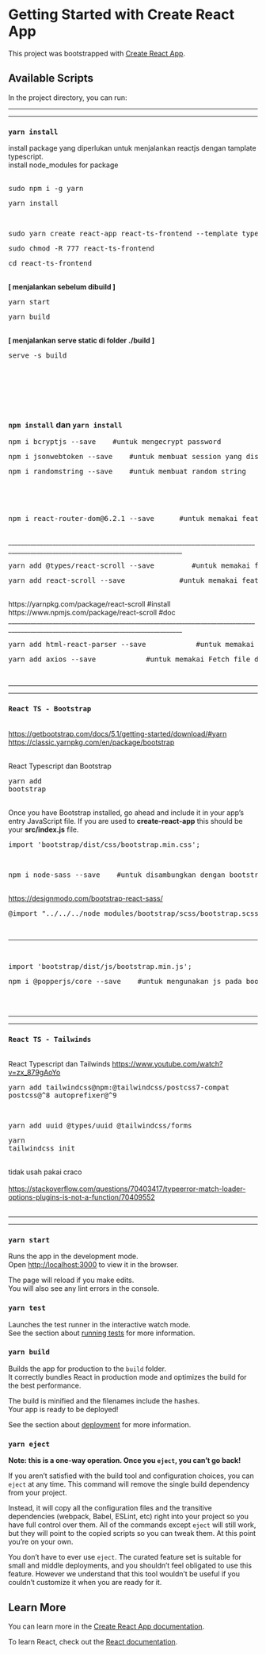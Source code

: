 # Getting Started with Create React App

This project was bootstrapped with [Create React App](https://github.com/facebook/create-react-app).

## Available Scripts

In the project directory, you can run:



_____________________________________________________________________________________________________________________________________
_____________________________________________________________________________________________________________________________________


### `yarn install`

install package yang diperlukan untuk menjalankan reactjs dengan tamplate typescript. <br />
install node_modules for package <br />
<br />
<pre>sudo npm i -g yarn</pre> 			
<pre>yarn install</pre> <br />			
<pre>sudo yarn create react-app react-ts-frontend --template typescript</pre> 			
<pre>sudo chmod -R 777 react-ts-frontend</pre> 			
<pre>cd react-ts-frontend</pre> 			
<br /> **[ menjalankan sebelum dibuild ]** 
<br /> <pre>yarn start</pre>
<pre>yarn build</pre> 
<br /> **[ menjalankan serve static di folder ./build ]** 
<br /> <pre>serve -s build</pre>	 
<br />
<br />
<br />
<br />


### `npm install` dan `yarn install`
<pre>npm i bcryptjs --save    #untuk mengecrypt password</pre>
<pre>npm i jsonwebtoken --save    #untuk membuat session yang disimpan di auth setip melakukan request</pre>
<pre>npm i randomstring --save    #untuk membuat random string</pre>
<br />
<br />
<br />
<pre>npm i react-router-dom@6.2.1 --save      #untuk memakai feature router di React</pre>
<br />
_____________________________________________________________________________________________________________________________________
<pre>yarn add @types/react-scroll --save         #untuk memakai feature scroll di React</pre>
<pre>yarn add react-scroll --save     	      #untuk memakai feature scroll di React</pre>
<br />https://yarnpkg.com/package/react-scroll		#install
<br />https://www.npmjs.com/package/react-scroll	#doc
<br />
_____________________________________________________________________________________________________________________________________
<br />
<pre>yarn add html-react-parser --save     	      #untuk memakai feature html string to ReactDOM di React</pre>
<pre>yarn add axios --save     	      #untuk memakai Fetch file di React</pre>
<br />


_____________________________________________________________________________________________________________________________________
_____________________________________________________________________________________________________________________________________


### `React TS - Bootstrap`

<br /> https://getbootstrap.com/docs/5.1/getting-started/download/#yarn
<br /> https://classic.yarnpkg.com/en/package/bootstrap

<br /> React Typescript dan Bootstrap			<br />
	<pre>yarn add bootstrap</pre> 
	
<br />			
Once you have Bootstrap installed, go ahead and include it in your app’s entry JavaScript file. If you are used to <strong>create-react-app</strong> this should be your <strong>src/index.js</strong> file.
<pre>import 'bootstrap/dist/css/bootstrap.min.css';</pre> 
<br />

<pre>npm i node-sass --save    #untuk disambungkan dengan bootstrap</pre>
<br />https://designmodo.com/bootstrap-react-sass/
<pre>@import "../../../node_modules/bootstrap/scss/bootstrap.scss";</pre>
<br />

---

<br />
<pre>import 'bootstrap/dist/js/bootstrap.min.js';</pre> 
<pre>npm i @popperjs/core --save    #untuk mengunakan js pada bootstrap</pre> 
<br />
<br />


_____________________________________________________________________________________________________________________________________
_____________________________________________________________________________________________________________________________________


### `React TS - Tailwinds`

<br /> React Typescript dan Tailwinds			https://www.youtube.com/watch?v=zx_879gAoYo	<br />
	<pre>yarn add tailwindcss@npm:@tailwindcss/postcss7-compat postcss@^8 autoprefixer@^9</pre> 			
	<pre>yarn add uuid @types/uuid @tailwindcss/forms</pre> 
	<pre>yarn tailwindcss init</pre> 
				
<br /> tidak usah pakai craco      
<br /> https://stackoverflow.com/questions/70403417/typeerror-match-loader-options-plugins-is-not-a-function/70409552
<br />
<br />

_____________________________________________________________________________________________________________________________________
_____________________________________________________________________________________________________________________________________


### `yarn start`

Runs the app in the development mode.\
Open [http://localhost:3000](http://localhost:3000) to view it in the browser.

The page will reload if you make edits.\
You will also see any lint errors in the console.

### `yarn test`

Launches the test runner in the interactive watch mode.\
See the section about [running tests](https://facebook.github.io/create-react-app/docs/running-tests) for more information.

### `yarn build`

Builds the app for production to the `build` folder.\
It correctly bundles React in production mode and optimizes the build for the best performance.

The build is minified and the filenames include the hashes.\
Your app is ready to be deployed!

See the section about [deployment](https://facebook.github.io/create-react-app/docs/deployment) for more information.

### `yarn eject`

**Note: this is a one-way operation. Once you `eject`, you can’t go back!**

If you aren’t satisfied with the build tool and configuration choices, you can `eject` at any time. This command will remove the single build dependency from your project.

Instead, it will copy all the configuration files and the transitive dependencies (webpack, Babel, ESLint, etc) right into your project so you have full control over them. All of the commands except `eject` will still work, but they will point to the copied scripts so you can tweak them. At this point you’re on your own.

You don’t have to ever use `eject`. The curated feature set is suitable for small and middle deployments, and you shouldn’t feel obligated to use this feature. However we understand that this tool wouldn’t be useful if you couldn’t customize it when you are ready for it.

## Learn More

You can learn more in the [Create React App documentation](https://facebook.github.io/create-react-app/docs/getting-started).

To learn React, check out the [React documentation](https://reactjs.org/).

